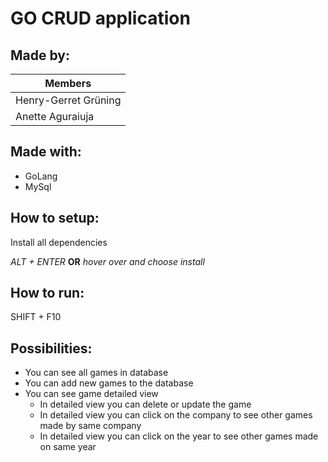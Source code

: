 # GO CRUD application

## Made by:

| Members  |
| ------------- | 
| Henry-Gerret Grüning  | 
| Anette Aguraiuja  | 

## Made with:

- GoLang
- MySql

## How to setup:

Install all dependencies

*ALT + ENTER* **OR** *hover over and choose install*

## How to run:

SHIFT + F10

## Possibilities:

- You can see all games in database
- You can add new games to the database
- You can see game detailed view
  - In detailed view you can delete or update the game
  - In detailed view you can click on the company to see other games made by same company
  - In detailed view you can click on the year to see other games made on same year
